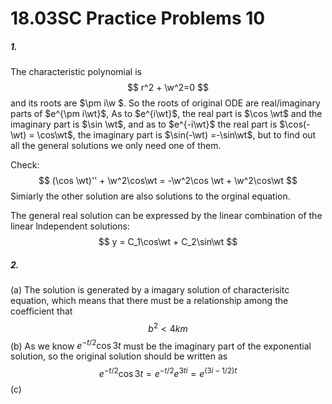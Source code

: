 $$
\newcommand{\w}{\omega}
\newcommand{\wt}{\omega t}
$$

# 18.03SC Practice Problems 10

##### 1.

The characteristic polynomial is
$$
r^2 + \w^2=0
$$
and its roots are $\pm i\w $. So the roots of original ODE are real/imaginary parts of $e^{\pm i\wt}$, As to $e^{i\wt}$, the real part is $\cos \wt$ and the imaginary part is $\sin \wt$, and as to $e^{-i\wt}$ the real part is $\cos(-\wt) = \cos\wt$, the imaginary part is $\sin(-\wt) =-\sin\wt$, but to find out all the general solutions we only need one of them.

Check:
$$
(\cos \wt)'' + \w^2\cos\wt = -\w^2\cos \wt + \w^2\cos\wt
$$
Simiarly the other solution are also solutions to the orginal equation.

The general real solution can be expressed by the linear combination of the linear lndependent solutions:
$$
y = C_1\cos\wt + C_2\sin\wt
$$


##### 2.

(a) The solution is generated by a imagary solution of characterisitc equation, which means that there must be a relationship among the coefficient that
$$
b^2 < 4km
$$
(b) As we know $e^{-t/2}\cos{3t}$ must be the imaginary part of the exponential solution, so the original solution should be written as
$$
e^{-t/2}\cos3t = e^{-t/2}e^{3ti} = e^{(3i-1/2)t}
$$
(c) 






